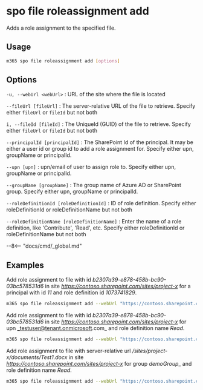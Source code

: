 # spo file roleassignment add

Adds a role assignment to the specified file.

## Usage

```sh
m365 spo file roleassignment add [options]
```

## Options

`-u, --webUrl <webUrl>`
: URL of the site where the file is located

`--fileUrl [fileUrl]`
: The server-relative URL of the file to retrieve. Specify either `fileUrl` or `fileId` but not both

`i, --fileId [fileId]`
: The UniqueId (GUID) of the file to retrieve. Specify either `fileUrl` or `fileId` but not both

`--principalId [principalId]`
: The SharePoint Id of the principal. It may be either a user id or group id to add a role assignment for. Specify either upn, groupName or principalId.

`--upn [upn]`
: upn/email of user to assign role to. Specify either upn, groupName or principalId.

`--groupName [groupName]`
: The group name of Azure AD or SharePoint group. Specify either upn, groupName or principalId.

`--roleDefinitionId [roleDefinitionId]`
: ID of role definition. Specify either roleDefinitionId or roleDefinitionName but not both

`--roleDefinitionName [roleDefinitionName]`
: Enter the name of a role definition, like 'Contribute', 'Read', etc. Specify either roleDefinitionId or roleDefinitionName but not both

--8<-- "docs/cmd/_global.md"

## Examples

Add role assignment to file with id _b2307a39-e878-458b-bc90-03bc578531d6_ in site _https://contoso.sharepoint.com/sites/project-x_ for a principal with id _11_ and role definition id _1073741829_.

```sh
m365 spo file roleassignment add --webUrl "https://contoso.sharepoint.com/sites/project-x" --fileId "b2307a39-e878-458b-bc90-03bc578531d6" --principalId 11 --roleDefinitionId 1073741829
```

Add role assignment to file with id _b2307a39-e878-458b-bc90-03bc578531d6_ in site _https://contoso.sharepoint.com/sites/project-x_ for upn _testuser@tenant.onmicrosoft.com_ and role definition name _Read_.

```sh
m365 spo file roleassignment add --webUrl "https://contoso.sharepoint.com/sites/project-x" --fileId "b2307a39-e878-458b-bc90-03bc578531d6" --upn "testuser@tenant.onmicrosoft.com" --roleDefinitionName "Read"
```

Add role assignment to file with server-relative url _/sites/project-x/documents/Test1.docx_ in site _https://contoso.sharepoint.com/sites/project-x_ for group _demoGroup__ and role definition name _Read_.

```sh
m365 spo file roleassignment add --webUrl "https://contoso.sharepoint.com/sites/project-x" --fileUrl "/sites/project-x/documents/Test1.docx" --upn "testuser@tenant.onmicrosoft.com" --roleDefinitionName "Read"
```